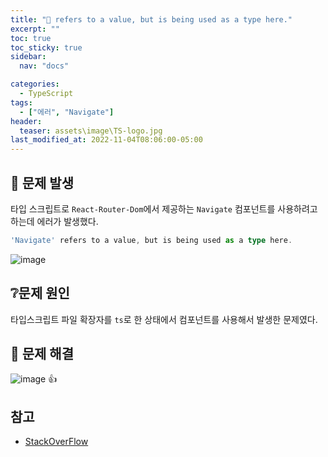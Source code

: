 ```yaml
---
title: "🚨 refers to a value, but is being used as a type here."
excerpt: ""
toc: true
toc_sticky: true
sidebar:
  nav: "docs"

categories:
  - TypeScript
tags:
  - ["에러", "Navigate"]
header:
  teaser: assets\image\TS-logo.jpg
last_modified_at: 2022-11-04T08:06:00-05:00
---
```


## 🚨 문제 발생

타입 스크립트로 `React-Router-Dom`에서 제공하는 `Navigate` 컴포넌트를 사용하려고 하는데 에러가 발생했다.

```ts
'Navigate' refers to a value, but is being used as a type here.
```

![image](https://user-images.githubusercontent.com/56298540/214766745-28407eff-8fbe-4ace-8544-2853ee134072.png)

## ❔문제 원인

타입스크립트 파일 확장자를 `ts`로 한 상태에서 컴포넌트를 사용해서 발생한 문제였다.

## 🔨 문제 해결

![image](https://user-images.githubusercontent.com/56298540/214767246-c4c5e05e-907b-47a9-a7a7-ee0c48da2eca.png) :thumbsup:

## 참고

- [StackOverFlow](https://stackoverflow.com/questions/62059408/reactjs-and-typescript-refers-to-a-value-but-is-being-used-as-a-type-here-ts)
